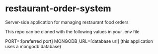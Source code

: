 # restaurant-order-system
Server-side application for managing restaurant food orders

This repo can be cloned with the following values in your .env file

PORT=:[preferred port]
MONGODB_URL=[database url]
(this application uses a mongodb database)
